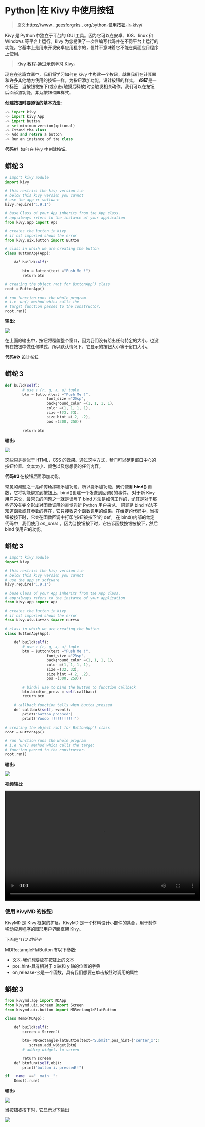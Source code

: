 # Python |在 Kivy 中使用按钮

> 原文:[https://www . geesforgeks . org/python-使用按钮-in-kivy/](https://www.geeksforgeeks.org/python-working-with-buttons-in-kivy/)

Kivy 是 Python 中独立于平台的 GUI 工具。因为它可以在安卓、IOS、linux 和 Windows 等平台上运行。Kivy 为您提供了一次性编写代码并在不同平台上运行的功能。它基本上是用来开发安卓应用程序的，但并不意味着它不能在桌面应用程序上使用。

> [Kivy 教程–通过示例学习 Kivy](https://www.geeksforgeeks.org/kivy-tutorial/)。

现在在这篇文章中，我们将学习如何在 kivy 中构建一个按钮，就像我们在计算器和许多其他地方使用的按钮一样，为按钮添加功能，设计按钮的样式。
***按钮*** 是一个标签，当按钮被按下(或点击/触摸后释放)时会触发相关动作。我们可以在按钮后面添加功能，并为按钮设置样式。

**创建按钮时要遵循的基本方法:**

```py
-> import kivy
-> import kivy App
-> import button
-> set minimum version(optional)
-> Extend the class
-> Add and return a button
-> Run an instance of the class
```

**代码#1:** 如何在 kivy 中创建按钮。

## 蟒蛇 3

```py
# import kivy module
import kivy

# this restrict the kivy version i.e
# below this kivy version you cannot
# use the app or software
kivy.require("1.9.1")

# base Class of your App inherits from the App class.
# app:always refers to the instance of your application
from kivy.app import App

# creates the button in kivy
# if not imported shows the error
from kivy.uix.button import Button

# class in which we are creating the button
class ButtonApp(App):

    def build(self):

        btn = Button(text ="Push Me !")
        return btn

# creating the object root for ButtonApp() class
root = ButtonApp()

# run function runs the whole program
# i.e run() method which calls the
# target function passed to the constructor.
root.run()
```

**输出:**

![](img/a0f2f4c52ff98fb8406ed18ec4008455.png)

在上面的输出中，按钮将覆盖整个窗口，因为我们没有给出任何特定的大小，也没有在按钮中做任何样式，所以默认情况下，它显示的按钮大小等于窗口大小。

**代码#2:** 设计按钮

## 蟒蛇 3

```py
def build(self):
        # use a (r, g, b, a) tuple
        btn = Button(text ="Push Me !",
                   font_size ="20sp",
                   background_color =(1, 1, 1, 1),
                   color =(1, 1, 1, 1),
                   size =(32, 32),
                   size_hint =(.2, .2),
                   pos =(300, 250))

        return btn
```

**输出:**

![](img/b6744fc925d320c81c48656aec69058f.png)

这些只是类似于 HTML，CSS 的效果。通过这种方式，我们可以确定窗口中心的按钮位置、文本大小、颜色以及您想要的任何内容。

**代码#3** 在按钮后面添加功能。

常见的问题之一是如何给按钮添加功能。所以要添加功能，我们使用
**bind()** 函数，它将功能绑定到按钮上。bind()创建一个发送到回调()的事件。
对于新 Kivy 用户来说，最常见的问题之一就是误解了 bind 方法是如何工作的，尤其是对于那些还没有完全形成对函数调用的直觉的新 Python 用户来说。
问题是 bind 方法不知道函数或其参数的存在，它只接收这个函数调用的结果。在给定的代码中，当按钮被按下时，它会在函数回调中打印“按钮被按下”的 def。
在 bind()内部的给定代码中，我们使用 *on_press* ，因为当按钮按下时，它告诉函数按钮被按下，然后 bind 使用它的功能。

## 蟒蛇 3

```py
# import kivy module
import kivy

# this restrict the kivy version i.e
# below this kivy version you cannot
# use the app or software
kivy.require("1.9.1")

# base Class of your App inherits from the App class.
# app:always refers to the instance of your application
from kivy.app import App

# creates the button in kivy
# if not imported shows the error
from kivy.uix.button import Button

# class in which we are creating the button
class ButtonApp(App):

    def build(self):
        # use a (r, g, b, a) tuple
        btn = Button(text ="Push Me !",
                   font_size ="20sp",
                   background_color =(1, 1, 1, 1),
                   color =(1, 1, 1, 1),
                   size =(32, 32),
                   size_hint =(.2, .2),
                   pos =(300, 250))

        # bind() use to bind the button to function callback
        btn.bind(on_press = self.callback)
        return btn

    # callback function tells when button pressed
    def callback(self, event):
        print("button pressed")
        print('Yoooo !!!!!!!!!!!')

# creating the object root for ButtonApp() class
root = ButtonApp()

# run function runs the whole program
# i.e run() method which calls the target
# function passed to the constructor.
root.run()
```

**输出:**

![](img/b70ee5646db41d15940c06589ab0b034.png)

**视频输出:**

<video class="wp-video-shortcode" id="video-294457-1" width="640" height="360" preload="metadata" controls=""><source type="video/mp4" src="https://media.geeksforgeeks.org/wp-content/uploads/20190417153626/video_20190417_1529191.mp4?_=1">[https://media.geeksforgeeks.org/wp-content/uploads/20190417153626/video_20190417_1529191.mp4](https://media.geeksforgeeks.org/wp-content/uploads/20190417153626/video_20190417_1529191.mp4)</video>

### 使用 KivyMD 的按钮:

KivyMD 是 Kivy 框架的扩展。KivyMD 是一个材料设计小部件的集合，用于制作移动应用程序的图形用户界面框架 Kivy。

下面是*T1T3 的例子*

MDRectangleFlatButton 有以下参数:

*   文本-我们想要放在按钮上的文本
*   pos_hint-具有相对于 x 轴和 y 轴的位置的字典
*   on_release-它是一个函数，具有我们想要在单击按钮时调用的属性

## 蟒蛇 3

```py
from kivymd.app import MDApp
from kivymd.uix.screen import Screen
from kivymd.uix.button import MDRectangleFlatButton

class Demo(MDApp):

    def build(self):
        screen = Screen()

        btn= MDRectangleFlatButton(text="Submit",pos_hint={'center_x':0.5,'center_y':0.3},on_release=self.btnfunc)
           screen.add_widget(btn)
        # adding widgets to screen

        return screen
    def btnfunc(self,obj):
        print("button is pressed!!")

if __name__=="__main__":
    Demo().run()
```

**输出:**

![](img/d47c288e3f72d7a15d42ba23253b8e4d.png)

当按钮被按下时，它显示以下输出

![](img/3fff8ff5da5e5efd0a1cd697c3be44df.png)